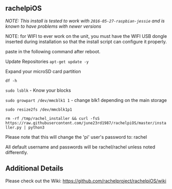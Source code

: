 rachelpiOS
---------------

*NOTE: This install is tested to work with `2016-05-27-raspbian-jessie` and is known to have problems with newer versions*


NOTE: for WIFI to ever work on the unit, you must have the WIFI USB dongle inserted
during installation so that the install script can configure it properly.

paste in the following command after reboot.

Update Repositories
`apt-get update -y`

Expand your microSD card partition

`df -h`

`sudo lsblk` - Know your blocks

`sudo growpart /dev/mmcblk1 1` - change blk1 depending on the main storage

`sudo resize2fs /dev/mmcblk1p1`


`rm -rf /tmp/rachel_installer && curl -fsS https://raw.githubusercontent.com/june23rd1987/rachelpiOS/master/installer.py | python3`

Please note that this will change the 'pi' user's password to: rachel

All default username and passwords will be rachel/rachel unless noted differently.

Additional Details
---------------
Please check out the Wiki: https://github.com/rachelproject/rachelpiOS/wiki
